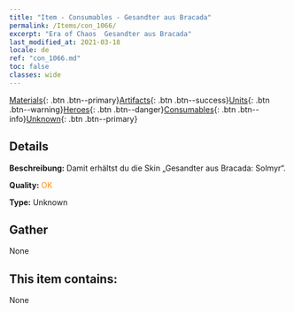 ```yaml
---
title: "Item - Consumables - Gesandter aus Bracada"
permalink: /Items/con_1066/
excerpt: "Era of Chaos  Gesandter aus Bracada"
last_modified_at: 2021-03-18
locale: de
ref: "con_1066.md"
toc: false
classes: wide
---
```

 [Materials](/de/Items/){: .btn .btn--primary}[Artifacts](/de/Items/Artifacts/){: .btn .btn--success}[Units](/de/Items/Units/){: .btn .btn--warning}[Heroes](/de/Items/Heroes/){: .btn .btn--danger}[Consumables](/de/Items/Consumables/){: .btn .btn--info}[Unknown](/de/Items/Unknown/){: .btn .btn--primary}

## Details
 **Beschreibung:** Damit erhältst du die Skin „Gesandter aus Bracada: Solmyr“.

 **Quality:** <span style="color: #FF8C00">OK</span>

 **Type:** Unknown

## Gather

  None

## This item contains:

  None

